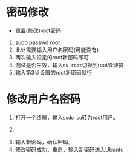 # 密码修改
* 重置(修改)root密码
1. sudo passwd root
2. 此处需要输入用户名密码(可能没有)
3. 两次输入设定的root新密码即可
4. 测试是否生效，输入```su root```切换到root管理员
5. 输入第3步设置的root新密码就行
# 修改用户名密码
1. 打开一个终端，输入```sudo su```转为root用户。
2. ```sudo passwd user(user是对应的用户名)。
3. 输入新密码，确认密码。
4. 修改密码成功，重启，输入新密码进入Ubuntu
